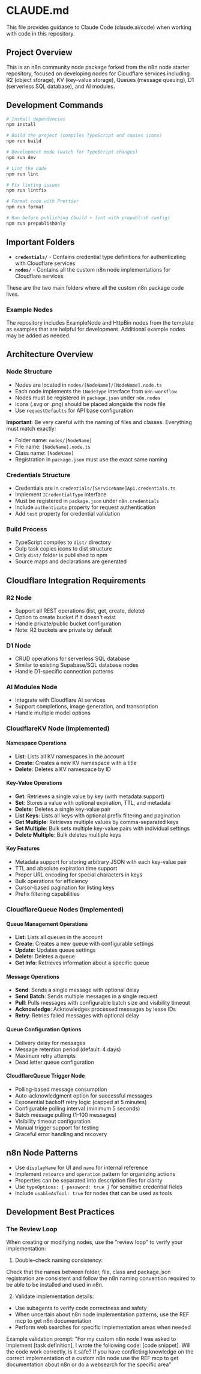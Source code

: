# CLAUDE.md

This file provides guidance to Claude Code (claude.ai/code) when working with code in this repository.

## Project Overview

This is an n8n community node package forked from the n8n node starter repository, focused on developing nodes for Cloudflare services including R2 (object storage), KV (key-value storage), Queues (message queuing), D1 (serverless SQL database), and AI modules.

## Development Commands

```bash
# Install dependencies
npm install

# Build the project (compiles TypeScript and copies icons)
npm run build

# Development mode (watch for TypeScript changes)
npm run dev

# Lint the code
npm run lint

# Fix linting issues
npm run lintfix

# Format code with Prettier
npm run format

# Run before publishing (build + lint with prepublish config)
npm run prepublishOnly
```

## Important Folders

- **`credentials/`** - Contains credential type definitions for authenticating with Cloudflare services
- **`nodes/`** - Contains all the custom n8n node implementations for Cloudflare services

These are the two main folders where all the custom n8n package code lives.

### Example Nodes

The repository includes ExampleNode and HttpBin nodes from the template as examples that are helpful for development. Additional example nodes may be added as needed.

## Architecture Overview

### Node Structure

- Nodes are located in `nodes/[NodeName]/[NodeName].node.ts`
- Each node implements the `INodeType` interface from `n8n-workflow`
- Nodes must be registered in `package.json` under `n8n.nodes`
- Icons (.svg or .png) should be placed alongside the node file
- Use `requestDefaults` for API base configuration

**Important**: Be very careful with the naming of files and classes. Everything must match exactly:

- Folder name: `nodes/[NodeName]`
- File name: `[NodeName].node.ts`
- Class name: `[NodeName]`
- Registration in `package.json` must use the exact same naming

### Credentials Structure

- Credentials are in `credentials/[ServiceName]Api.credentials.ts`
- Implement `ICredentialType` interface
- Must be registered in `package.json` under `n8n.credentials`
- Include `authenticate` property for request authentication
- Add `test` property for credential validation

### Build Process

- TypeScript compiles to `dist/` directory
- Gulp task copies icons to dist structure
- Only `dist/` folder is published to npm
- Source maps and declarations are generated

## Cloudflare Integration Requirements

### R2 Node

- Support all REST operations (list, get, create, delete)
- Option to create bucket if it doesn't exist
- Handle private/public bucket configuration
- Note: R2 buckets are private by default

### D1 Node

- CRUD operations for serverless SQL database
- Similar to existing Supabase/SQL database nodes
- Handle D1-specific connection patterns

### AI Modules Node

- Integrate with Cloudflare AI services
- Support completions, image generation, and transcription
- Handle multiple model options

### CloudflareKV Node (Implemented)

#### Namespace Operations

- **List**: Lists all KV namespaces in the account
- **Create**: Creates a new KV namespace with a title
- **Delete**: Deletes a KV namespace by ID

#### Key-Value Operations

- **Get**: Retrieves a single value by key (with metadata support)
- **Set**: Stores a value with optional expiration, TTL, and metadata
- **Delete**: Deletes a single key-value pair
- **List Keys**: Lists all keys with optional prefix filtering and pagination
- **Get Multiple**: Retrieves multiple values by comma-separated keys
- **Set Multiple**: Bulk sets multiple key-value pairs with individual settings
- **Delete Multiple**: Bulk deletes multiple keys

#### Key Features

- Metadata support for storing arbitrary JSON with each key-value pair
- TTL and absolute expiration time support
- Proper URL encoding for special characters in keys
- Bulk operations for efficiency
- Cursor-based pagination for listing keys
- Prefix filtering capabilities

### CloudflareQueue Nodes (Implemented)

#### Queue Management Operations

- **List**: Lists all queues in the account
- **Create**: Creates a new queue with configurable settings
- **Update**: Updates queue settings
- **Delete**: Deletes a queue
- **Get Info**: Retrieves information about a specific queue

#### Message Operations

- **Send**: Sends a single message with optional delay
- **Send Batch**: Sends multiple messages in a single request
- **Pull**: Pulls messages with configurable batch size and visibility timeout
- **Acknowledge**: Acknowledges processed messages by lease IDs
- **Retry**: Retries failed messages with optional delay

#### Queue Configuration Options

- Delivery delay for messages
- Message retention period (default: 4 days)
- Maximum retry attempts
- Dead letter queue configuration

#### CloudflareQueue Trigger Node

- Polling-based message consumption
- Auto-acknowledgment option for successful messages
- Exponential backoff retry logic (capped at 5 minutes)
- Configurable polling interval (minimum 5 seconds)
- Batch message pulling (1-100 messages)
- Visibility timeout configuration
- Manual trigger support for testing
- Graceful error handling and recovery

## n8n Node Patterns

- Use `displayName` for UI and `name` for internal reference
- Implement `resource` and `operation` pattern for organizing actions
- Properties can be separated into description files for clarity
- Use `typeOptions: { password: true }` for sensitive credential fields
- Include `usableAsTool: true` for nodes that can be used as tools

## Development Best Practices

### The Review Loop

When creating or modifying nodes, use the "review loop" to verify your implementation:

1. Double-check naming consistency:

Check that the names between folder, file, class and package.json registration are consistent and follow the n8n naming convention required to be able to be installed and used in n8n.

2. Validate implementation details:

- Use subagents to verify code correctness and safety
- When uncertain about n8n node implementation patterns, use the REF mcp to get n8n documentation
- Perform web searches for specific implementation areas when needed

Example validation prompt: "For my custom n8n node I was asked to implement [task definition], I wrote the following code: [code snippet]. Will the code work correctly, is it safe? If you have conflicting knowledge on the correct implementation of a custom n8n node use the REF mcp to get documentation about n8n or do a websearch for the specific area"
